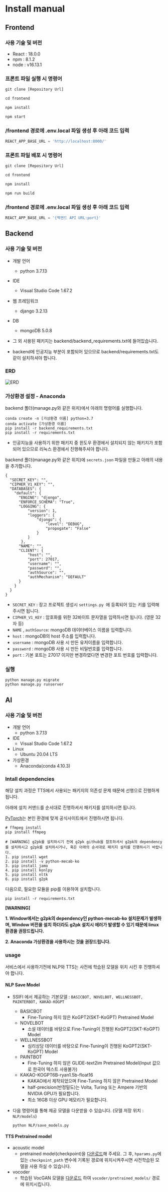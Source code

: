 # Install manual

## Frontend

### 사용 기술 및 버전

- React : 18.0.0
- npm : 8.1.2
- node : v16.13.1



### 프론트 파일 실행 시 명령어

```javascript
git clone [Repository Url]

cd frontend

npm install

npm start
```



### /frontend 경로에 .env.local 파일 생성 후 아래 코드 입력

```javascript
REACT_APP_BASE_URL = 'http://localhost:8000/'
```



### 프론트 파일 배포 시 명령어

```javascript
git clone [Repository Url]

cd frontend

npm install

npm run build
```



### /frontend 경로에 .env.local 파일 생성 후 아래 코드 입력

```javascript
REACT_APP_BASE_URL = '{백엔드 API URL:port}'
```



## Backend

### 사용 기술 및 버전

- 개발 언어
  - python 3.7.13
- IDE
  - Visual Studio Code 1.67.2
- 웹 프레임워크
  - django 3.2.13
- DB
  - mongoDB 5.0.8

- 그 외 사용된 패키지는 backend/backend_requirements.txt에 들어있습니다.
- backend에 인공지능 부분이 포함되어 있으므로 backend/requirements.txt도 같이 설치하셔야 합니다.



### ERD

![ERD](포팅_메뉴얼.assets/ERD.jpg)



### 가상환경 설정 - Anaconda

backend 폴더(manage.py와 같은 위치)에서 아래의 명령어를 실행합니다. 

```
conda create -n [가상환경 이름] python=3.7 
conda activate [가상환경 이름]
pip install -r backend_requirements.txt
pip install -r requirements.txt
```

- 인공지능을 사용하기 위한 패키지 중 윈도우 환경에서 설치되지 않는 패키지가 포함되어 있으므로 리눅스 환경에서 진행해주셔야 합니다.



backend 폴더(manage.py와 같은 위치)에 `secrets.json` 파일을 만들고 아래의 내용을 추가합니다.

```
{
  "SECRET_KEY": "",
  "CIPHER_V1_KEY": "",
  "DATABASES": {
    "default": {
      "ENGINE": "djongo",
      "ENFORCE_SCHEMA": "True",
      "LOGGING": {
          "version": 1,
          "loggers": {
              "djongo": {
                  "level": "DEBUG",
                  "propogate": "False"
              }
          }
       },
      "NAME": "",
      "CLIENT": {
          "host": "",
          "port": 27017,
          "username": "",
          "password": "",
          "authSource": "",
          "authMechanism": "DEFAULT"
      }
    }
  }
}

```

- `SECRET_KEY` : 장고 프로젝트 생성시 `settings.py `에 등록되어 있는 키를 입력해 주시면 됩니다.
- `CIPHER_V1_KEY` : 암호화를 위한 32바이트 문자열을 입력하시면 됩니다. (영문 32자 등)
- `NAME` , `authSource`: mongoDB 데이터베이스 이름을 입력합니다.
- `host` : mongoDB의 host 주소를 입력합니다.
- `username` : mongoDB 사용 시 만든 유저이름을 입력합니다.
- `password` : mongoDB 사용 시 만든 비밀번호를 입력합니다.
- `port` : 기본 포트는 27017 이지만 변경하였다면 변경한 포트 번호를 입력합니다.



### 실행

```
python manage.py migrate
python manage.py runserver
```





## AI
### 사용 기술 및 버전
- 개발 언어
  - python 3.7.13
- IDE
  - Visual Studio Code 1.67.2
- Linux
  - Ubuntu 20.04 LTS
- 가상환경
  - Anaconda(conda 4.10.3)



### Intall dependencies

해당 설치 과정은 TTS에서 사용되는 패키지의 의존성 문제 때문에 선행으로 진행하게 됩니다.

아래에 설치 커맨드를 순서대로 진행하셔서 패키지를 설치하시면 됩니다.

[PyTorch](https://pytorch.org/)는 본인 환경에 맞게 공식사이트에서 진행하시면 됩니다.

```
# ffmpeg install
pip install ffmpeg

# [WARNING] g2pk를 설치하시기 전에 g2pk github을 참조하셔서 g2pk의 dependency를 설치하시고 g2pk를 설치하시거나, 혹은 아래의 순서대로 패키지 설치를 진행하시기 바랍니다. 
1. pip install wget
2. pip install -v python-mecab-ko
3. pip install jamo
4. pip install konlpy
5. pip install nltk
6. pip install g2pk
```

다음으로, 필요한 모듈을 pip를 이용하여 설치합니다.

```
pip install -r requirements.txt
```

**[WARNING]**

**1. Window에서는 g2pk의 dependency인 python-mecab-ko 설치문제가 발생하며, Window 버전을 설치 하더라도 g2pk 설치시 에러가 발생할 수 있기 때문에 linux 환경을 권장드립니다.**

**2. Anaconda 가상환경을 사용하시는 것을 권장드립니다.**



### usage

서비스에서 사용하기전에 NLP와 TTS는 사전에 학습된 모델을 위치 시킨 후 진행하셔야 합니다.

#### NLP Save Model 

- SSIFI 에서 제공하는 기본모델 : `BASICBOT, NOVELBOT, WELLNESSBOT, PAINTERBOT, KAKAO-KOGPT `

  - BASICBOT 
    - Fine-Tuning 하지 않은 KoGPT2(SKT-KoGPT) Pretrained Model
  - NOVELBOT
    - 소설 데이터를 바탕으로 Fine-Tuning이 진행된 KoGPT2(SKT-KoGPT) Model
  - WELLNESSBOT
    - 심리상담 데이터를 바탕으로 Fine-Tuning이 진행된 KoGPT2(SKT-KoGPT) Model
  - PAINTBOT
    - Fine-Tuning 하지 않은 GLIDE-text2im Pretrained Model(Input 값으로 한국어 텍스트 사용불가)
  - KAKAO-KOGPT6B-ryan1.5b-float16 
    - KAKAO에서 제작되었으며 Fine-Tuning 하지 않은 Pretrained Model
    - half-precision(반정밀도)는 Volta, Turing 또는 Ampere 기반의 NVIDIA GPU가 필요합니다.
    - 최소 16GB 이상 GPU 메모리가 필요합니다. 

- 다음 명령어를 통해 제공 모델을 다운받을 수 있습니다. (모델 저장 위치 : `NLP/models`)

  ```
  python NLP/save_models.py
  ```

#### TTS Pretrained model

- acoustic model
  - pretrained model(checkpoint)을 [다운로드](https://drive.google.com/file/d/1qkFuNLqPIm-A5mZZDPGK1mnp0_Lh00PN/view?usp=sharing)해 주세요.
    그 후, `hparams.py`에 있는 `checkpoint_path` 변수에 기록된 경로에 위치시켜주시면 사전학습된 모델을 사용 하실 수 있습니다.
- vocoder
  - 학습된 VocGAN 모델을 [다운로드](https://drive.google.com/file/d/1GxaLlTrEhq0aXFvd_X1f4b-ev7-FH8RB/view?usp=sharing) 하여 `vocoder/pretrained_models/` 경로에 위치시킵니다.


